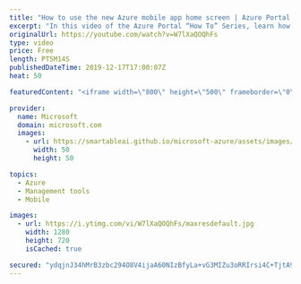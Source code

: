 ```yaml
---
title: "How to use the new Azure mobile app home screen | Azure Portal Series"
excerpt: "In this video of the Azure Portal “How To” Series, learn how to use the new Azure mobile app home screen to manage and monitor your resources on the go.   Try out these features in the Azure portal: https://portal.azure.com  Keep connected on Twitter: https://twitter.com/AzurePortal   And make sure to"
originalUrl: https://youtube.com/watch?v=W7lXaQOQhFs
type: video
price: Free
length: PT5M14S
publishedDateTime: 2019-12-17T17:00:07Z
heat: 50

featuredContent: "<iframe width=\"800\" height=\"500\" frameborder=\"0\" src=\"https://www.youtube.com/embed/W7lXaQOQhFs\" allow=\"accelerometer; autoplay; encrypted-media; gyroscope; picture-in-picture\" allowfullscreen></iframe>"

provider:
  name: Microsoft
  domain: microsoft.com
  images:
    - url: https://smartableai.github.io/microsoft-azure/assets/images/organizations/microsoft.com-50x50.jpg
      width: 50
      height: 50

topics:
  - Azure
  - Management tools
  - Mobile

images:
  - url: https://i.ytimg.com/vi/W7lXaQOQhFs/maxresdefault.jpg
    width: 1280
    height: 720
    isCached: true

secured: "ydqjnJ34hMrB3zbc294O8V4ijaA60NIzBfyLa+vG3MIZu3oRRIrsi4C+TjtA9vWPXMRotAYFw6DW3mTm8xWHFCYbdJwP8xjp3vDF6F5KMq2GnkEXcJZrwOslEV4yIrlaYkt+/EFf9EuSjxy3FhJiZ10v0fDxiPeR2FeDCZBFB0g2zXomITDGmkcG0DfSiznsRaK3LDA9oa6M9tJm5Y744WVygQfRPzo5evbjL0V+9Mwc1Km5xMW6TjI3R7vWBMO++JGAyPp5FvefFyGnaFJPuCzhcTvNoWMwJ29UL1vGx4GJ5Ou3+kBFVW5Ew4JH4M9Wk0nSt15STTFm5hDZWZ8P7cqCKL+hmztBVq97OZtctdNSyMhfNXZWiD+lNMgyS9f9W+Kxi0/M7p91V6IM0z0Zs15mYvAcHgRn2hiooM206OM=;qLlzecelrerRikmPvnCpow=="
---
```


